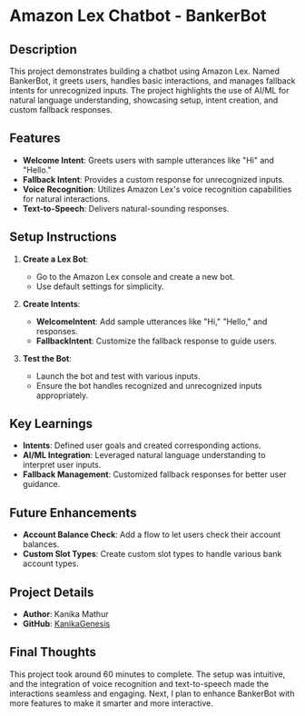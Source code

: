 # Amazon Lex Chatbot - BankerBot

## Description

This project demonstrates building a chatbot using Amazon Lex. Named BankerBot, it greets users, handles basic interactions, and manages fallback intents for unrecognized inputs. The project highlights the use of AI/ML for natural language understanding, showcasing setup, intent creation, and custom fallback responses.

## Features

- **Welcome Intent**: Greets users with sample utterances like "Hi" and "Hello."
- **Fallback Intent**: Provides a custom response for unrecognized inputs.
- **Voice Recognition**: Utilizes Amazon Lex's voice recognition capabilities for natural interactions.
- **Text-to-Speech**: Delivers natural-sounding responses.

## Setup Instructions

1. **Create a Lex Bot**:
    - Go to the Amazon Lex console and create a new bot.
    - Use default settings for simplicity.

2. **Create Intents**:
    - **WelcomeIntent**: Add sample utterances like "Hi," "Hello," and responses.
    - **FallbackIntent**: Customize the fallback response to guide users.

3. **Test the Bot**:
    - Launch the bot and test with various inputs.
    - Ensure the bot handles recognized and unrecognized inputs appropriately.

## Key Learnings

- **Intents**: Defined user goals and created corresponding actions.
- **AI/ML Integration**: Leveraged natural language understanding to interpret user inputs.
- **Fallback Management**: Customized fallback responses for better user guidance.

## Future Enhancements

- **Account Balance Check**: Add a flow to let users check their account balances.
- **Custom Slot Types**: Create custom slot types to handle various bank account types.

## Project Details

- **Author**: Kanika Mathur
- **GitHub**: [KanikaGenesis](https://github.com/KanikaGenesis)

## Final Thoughts

This project took around 60 minutes to complete. The setup was intuitive, and the integration of voice recognition and text-to-speech made the interactions seamless and engaging. Next, I plan to enhance BankerBot with more features to make it smarter and more interactive.
